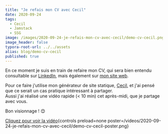 ```yaml
---
title: "Je refais mon CV avec Cecil"
date: 2020-09-24
tags:
  - Cecil
  - Jamstack
  - SSG
image: /images/2020-09-24-je-refais-mon-cv-avec-cecil/demo-cv-cecil.png
image_header: false
typora-root-url: ../../assets
alias: blog/demo-cv-cecil
published: true
---
```

En ce moment je suis en train de refaire mon CV, qui sera bien entendu consultable sur [LinkedIn](https://www.linkedin.com/feed/update/urn:li:activity:6714975589477990401/), mais également sur [mon site web](https://arnaudligny.fr/cv/).

Pour ce faire j'utilise mon générateur de site statique, [Cecil](https://cecil.app), et j'ai pensé que ce serait un cas pratique intéressant à partager.  
Aussi j'ai réalisé une vidéo rapide (< 10 min) cet après-midi, que je partage avec vous.

Bon visionnage ! 😊

[Cliquez pour voir la vidéo](/videos/2020-09-24-je-refais-mon-cv-avec-cecil/demo-cv-cecil.mp4 "Je refais mon CV avec Cecil"){controls preload=none poster=/videos/2020-09-24-je-refais-mon-cv-avec-cecil/demo-cv-cecil-poster.png}
